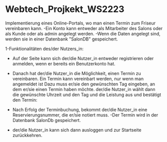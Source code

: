 # Webtech_Projkekt_WS2223

Implementierung eines Online-Portals, wo man einen Termin zum Friseur vereinbaren kann.
-Ein Konto kann entweder als Mitarbeiter des Salons oder als Kunde oder als admin angelegt werden.
-Wenn die Daten angelegt sind, werden sie in einer Datenbank "SalonDB" gespeichert.

1-Funktionalitäten des/der Nutzers_in:

- Auf der Seite kann sich der/die Nutzer_in entweder registrieren oder anmelden, wenn er bereits ein Benutzerkonto hat.

- Danach hat der/die Nutzer_in die Möglichkeit, einen Termin zu vereinbaren. Ein Termin kann vereinbart werden, nur wenn
  man angemeldet ist Dazu muss er/sie den gewünschten Tag
  eingeben, an dem er/sie einen Termin haben möchte. der/die Nutzer_in wählt dann die gewünschte Uhrzeit und den Tag und
  die Leistung aus und
  bestätigt den Termin:

- Nach Erfolg der Terminbuchung, bekommt der/die Nutzer_in eine Reservierungsnummer, die er/sie notiert muss.
  -Der Termin wird in der Datenbank SalonDb gespeichert.
- der/die Nutzer_in kann sich dann ausloggen und zur Startseite zurückkehren.
